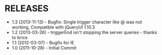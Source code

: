 RELEASES
=====================================

* 1.3 (2013-11-13) - Bugfix: Single trigger character like @ was not working, Compatible with jQueryUI 1.10.3
* 1.2 (2013-03-26) - triggerEnd isn't stopping the server queries - thanks to brice
* 1.1 (2012-03-07) - Bugfix for IE
* 1.0 (2011-10-28) - Initial Commit